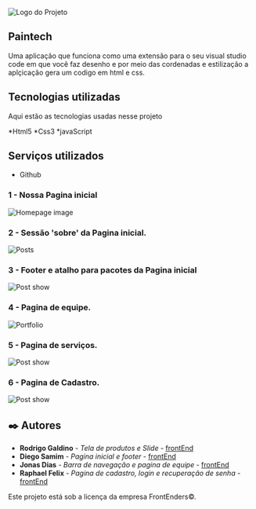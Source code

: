 ![Logo do Projeto](https://github.com/Squad-Senac/projetoGrupo2/blob/main/contents/image.png)


## Paintech

Uma aplicação que funciona como uma extensão para o seu visual studio code em que você faz desenho
e por meio das cordenadas e estilização a aplçicação gera um codigo em html e css.


## Tecnologias utilizadas

Aqui estão as tecnologias usadas nesse projeto

*Html5
*Css3
*javaScript

## Serviços utilizados

* Github


### 1 - Nossa Pagina inicial

![Homepage image](https://github.com/Squad-Senac/projetoGrupo2/blob/main/contents/imagensredmi/inicial_1.png)

### 2 - Sessão 'sobre' da Pagina inicial.

![Posts](https://github.com/Squad-Senac/projetoGrupo2/blob/main/contents/imagensredmi/inicial_2.png)

### 3 - Footer e atalho para pacotes da Pagina inicial

![Post show](https://github.com/Squad-Senac/projetoGrupo2/blob/main/contents/imagensredmi/inicial_3.png)


### 4 - Pagina de equipe.

![Portfolio](https://github.com/Squad-Senac/projetoGrupo2/blob/main/contents/imagensredmi/equipe.png)

### 5 - Pagina de serviços.

![Post show](https://github.com/Squad-Senac/projetoGrupo2/blob/main/contents/imagensredmi/pacotes.png)

### 6 - Pagina de Cadastro.

![Post show](https://github.com/Squad-Senac/projetoGrupo2/blob/main/contents/imagensredmi/cadastro.png)


## ✒️ Autores

* **Rodrigo Galdino** - *Tela de produtos e Slide* - [frontEnd](https://github.com/Rodrigohdkr)
* **Diego Samim** - *Pagina inicial e footer* - [frontEnd](https://github.com/DiegoSamim)
* **Jonas Dias** - *Barra de navegação e pagina de equipe* - [frontEnd](hhttps://github.com/Jonasdias02)
* **Raphael Felix** - *Pagina de cadastro, login e recuperação de senha* - [frontEnd](https://github.com/felixraphael)

Este projeto está sob a licença da empresa FrontEnders©.
